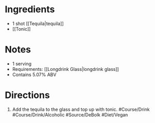# Ingredients
- 1 shot [[Tequila|tequila]]
- [[Tonic]]
# Notes
- 1 serving
- Requirements: [[Longdrink Glass|longdrink glass]]
- Contains 5.07% ABV
# Directions
1. Add the tequila to the glass and top up with tonic.
#Course/Drink #Course/Drink/Alcoholic #Source/DeBolk #Diet/Vegan